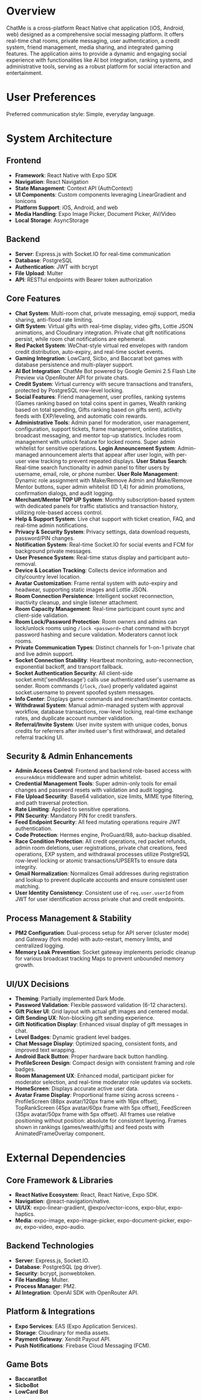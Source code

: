 # Overview

ChatMe is a cross-platform React Native chat application (iOS, Android, web) designed as a comprehensive social messaging platform. It offers real-time chat rooms, private messaging, user authentication, a credit system, friend management, media sharing, and integrated gaming features. The application aims to provide a dynamic and engaging social experience with functionalities like AI bot integration, ranking systems, and administrative tools, serving as a robust platform for social interaction and entertainment.

# User Preferences

Preferred communication style: Simple, everyday language.

# System Architecture

## Frontend
- **Framework**: React Native with Expo SDK
- **Navigation**: React Navigation
- **State Management**: Context API (AuthContext)
- **UI Components**: Custom components leveraging LinearGradient and Ionicons
- **Platform Support**: iOS, Android, and web
- **Media Handling**: Expo Image Picker, Document Picker, AV/Video
- **Local Storage**: AsyncStorage

## Backend
- **Server**: Express.js with Socket.IO for real-time communication
- **Database**: PostgreSQL
- **Authentication**: JWT with bcrypt
- **File Upload**: Multer
- **API**: RESTful endpoints with Bearer token authorization

## Core Features
- **Chat System**: Multi-room chat, private messaging, emoji support, media sharing, anti-flood rate limiting.
- **Gift System**: Virtual gifts with real-time display, video gifts, Lottie JSON animations, and Cloudinary integration. Private chat gift notifications persist, while room chat notifications are ephemeral.
- **Red Packet System**: WeChat-style virtual red envelopes with random credit distribution, auto-expiry, and real-time socket events.
- **Gaming Integration**: LowCard, Sicbo, and Baccarat bot games with database persistence and multi-player support.
- **AI Bot Integration**: ChatMe Bot powered by Google Gemini 2.5 Flash Lite Preview via OpenRouter API for private chats.
- **Credit System**: Virtual currency with secure transactions and transfers, protected by PostgreSQL row-level locking.
- **Social Features**: Friend management, user profiles, ranking systems (Games ranking based on total coins spent in games, Wealth ranking based on total spending, Gifts ranking based on gifts sent), activity feeds with EXP/leveling, and automatic coin rewards.
- **Administrative Tools**: Admin panel for moderation, user management, configuration, support tickets, frame management, online statistics, broadcast messaging, and mentor top-up statistics. Includes room management with unlock feature for locked rooms. Super admin whitelist for sensitive operations. **Login Announcement System**: Admin-managed announcement alerts that appear after user login, with per-user view tracking to prevent repeated displays. **User Status Search**: Real-time search functionality in admin panel to filter users by username, email, role, or phone number. **User Role Management**: Dynamic role assignment with Make/Remove Admin and Make/Remove Mentor buttons, super admin whitelist (ID 1,4) for admin promotions, confirmation dialogs, and audit logging.
- **Merchant/Mentor TOP UP System**: Monthly subscription-based system with dedicated panels for traffic statistics and transaction history, utilizing role-based access control.
- **Help & Support System**: Live chat support with ticket creation, FAQ, and real-time admin notifications.
- **Privacy & Security System**: Privacy settings, data download requests, password/PIN changes.
- **Notification System**: Real-time Socket.IO for social events and FCM for background private messages.
- **User Presence System**: Real-time status display and participant auto-removal.
- **Device & Location Tracking**: Collects device information and city/country level location.
- **Avatar Customization**: Frame rental system with auto-expiry and headwear, supporting static images and Lottie JSON.
- **Room Connection Persistence**: Intelligent socket reconnection, inactivity cleanup, and single listener attachment.
- **Room Capacity Management**: Real-time participant count sync and client-side validation.
- **Room Lock/Password Protection**: Room owners and admins can lock/unlock rooms using `/lock <password>` chat command with bcrypt password hashing and secure validation. Moderators cannot lock rooms.
- **Private Communication Types**: Distinct channels for 1-on-1 private chat and live admin support.
- **Socket Connection Stability**: Heartbeat monitoring, auto-reconnection, exponential backoff, and transport fallback.
- **Socket Authentication Security**: All client-side socket.emit('sendMessage') calls use authenticated user's username as sender. Room commands (`/lock`, `/ban`) properly validated against socket.username to prevent spoofed system messages.
- **Info Center**: Displays game commands and merchant/mentor contacts.
- **Withdrawal System**: Manual admin-managed system with approval workflow, database transactions, row-level locking, real-time exchange rates, and duplicate account number validation.
- **Referral/Invite System**: User invite system with unique codes, bonus credits for referrers after invited user's first withdrawal, and detailed referral tracking UI.

## Security & Admin Enhancements
- **Admin Access Control**: Frontend and backend role-based access with `ensureAdmin` middleware and super admin whitelist.
- **Credential Management Tools**: Super admin-only tools for email changes and password resets with validation and audit logging.
- **File Upload Security**: Base64 validation, size limits, MIME type filtering, and path traversal protection.
- **Rate Limiting**: Applied to sensitive operations.
- **PIN Security**: Mandatory PIN for credit transfers.
- **Feed Endpoint Security**: All feed mutating operations require JWT authentication.
- **Code Protection**: Hermes engine, ProGuard/R8, auto-backup disabled.
- **Race Condition Protection**: All credit operations, red packet refunds, admin room deletions, user registrations, private chat creations, feed operations, EXP system, and withdrawal processes utilize PostgreSQL row-level locking or atomic transactions/UPSERTs to ensure data integrity.
- **Gmail Normalization**: Normalizes Gmail addresses during registration and lookup to prevent duplicate accounts and ensure consistent user matching.
- **User Identity Consistency**: Consistent use of `req.user.userId` from JWT for user identification across private chat and credit endpoints.

## Process Management & Stability
- **PM2 Configuration**: Dual-process setup for API server (cluster mode) and Gateway (fork mode) with auto-restart, memory limits, and centralized logging.
- **Memory Leak Prevention**: Socket gateway implements periodic cleanup for various broadcast tracking Maps to prevent unbounded memory growth.

## UI/UX Decisions
- **Theming**: Partially implemented Dark Mode.
- **Password Validation**: Flexible password validation (6-12 characters).
- **Gift Picker UI**: Grid layout with actual gift images and centered modal.
- **Gift Sending UX**: Non-blocking gift sending experience.
- **Gift Notification Display**: Enhanced visual display of gift messages in chat.
- **Level Badges**: Dynamic gradient level badges.
- **Chat Message Display**: Optimized spacing, consistent fonts, and improved text wrapping.
- **Android Back Button**: Proper hardware back button handling.
- **ProfileScreen Design**: Compact design with consistent framing and role badges.
- **Room Management UX**: Enhanced modal, participant picker for moderator selection, and real-time moderator role updates via sockets.
- **HomeScreen**: Displays accurate active user data.
- **Avatar Frame Display**: Proportional frame sizing across screens - ProfileScreen (88px avatar/120px frame with 16px offset), TopRankScreen (45px avatar/60px frame with 5px offset), FeedScreen (35px avatar/50px frame with 5px offset). All frames use relative positioning without position: absolute for consistent layering. Frames shown in rankings (games/wealth/gifts) and feed posts with AnimatedFrameOverlay component.

# External Dependencies

## Core Framework & Libraries
- **React Native Ecosystem**: React, React Native, Expo SDK.
- **Navigation**: @react-navigation/native.
- **UI/UX**: expo-linear-gradient, @expo/vector-icons, expo-blur, expo-haptics.
- **Media**: expo-image, expo-image-picker, expo-document-picker, expo-av, expo-video, expo-audio.

## Backend Technologies
- **Server**: Express.js, Socket.IO.
- **Database**: PostgreSQL (pg driver).
- **Security**: bcrypt, jsonwebtoken.
- **File Handling**: Multer.
- **Process Manager**: PM2.
- **AI Integration**: OpenAI SDK with OpenRouter API.

## Platform & Integrations
- **Expo Services**: EAS (Expo Application Services).
- **Storage**: Cloudinary for media assets.
- **Payment Gateway**: Xendit Payout API.
- **Push Notifications**: Firebase Cloud Messaging (FCM).

## Game Bots
- **BaccaratBot**
- **SicboBot**
- **LowCard Bot**